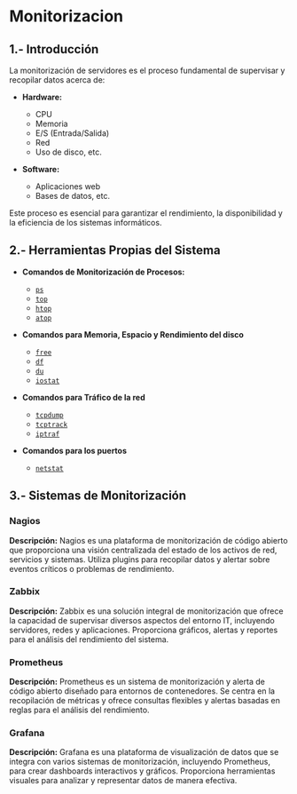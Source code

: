 # Monitorizacion

## 1.- Introducción
La monitorización de servidores es el proceso fundamental de supervisar y recopilar datos acerca de:

- **Hardware:**
  - CPU
  - Memoria
  - E/S (Entrada/Salida)
  - Red
  - Uso de disco, etc.

- **Software:**
  - Aplicaciones web
  - Bases de datos, etc.

Este proceso es esencial para garantizar el rendimiento, la disponibilidad y la eficiencia de los sistemas informáticos.

## 2.- Herramientas Propias del Sistema

- **Comandos de Monitorización de Procesos:**

  - [`ps`](ps.md)
  - [`top`](top.md)
  - [`htop`](htop.md)
  - [`atop`](atop.md)

- **Comandos para Memoria, Espacio y Rendimiento del disco**
  
  - [`free`](/memoria/free.md)
  - [`df`](/memoria/df.md)
  - [`du`](/memoria/du.md)
  - [`iostat`](/memoria/iostat.md)

- **Comandos para Tráfico de la red**
  - [`tcpdump`](/red/tcpdump.md)
  - [`tcptrack`](/red/tcptrack.md)
  - [`iptraf`](/red/iptraf.md)

- **Comandos para los puertos**
  - [`netstat`](red/netstat.md)

## 3.- Sistemas de Monitorización

### Nagios

**Descripción:**
Nagios es una plataforma de monitorización de código abierto que proporciona una visión centralizada del estado de los activos de red, servicios y sistemas. Utiliza plugins para recopilar datos y alertar sobre eventos críticos o problemas de rendimiento.

### Zabbix

**Descripción:**
Zabbix es una solución integral de monitorización que ofrece la capacidad de supervisar diversos aspectos del entorno IT, incluyendo servidores, redes y aplicaciones. Proporciona gráficos, alertas y reportes para el análisis del rendimiento del sistema.

### Prometheus

**Descripción:**
Prometheus es un sistema de monitorización y alerta de código abierto diseñado para entornos de contenedores. Se centra en la recopilación de métricas y ofrece consultas flexibles y alertas basadas en reglas para el análisis del rendimiento.

### Grafana

**Descripción:**
Grafana es una plataforma de visualización de datos que se integra con varios sistemas de monitorización, incluyendo Prometheus, para crear dashboards interactivos y gráficos. Proporciona herramientas visuales para analizar y representar datos de manera efectiva.
